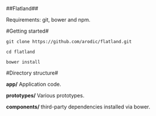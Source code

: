 ##Flatland##

Requirements: git, bower and npm.

#Getting started#

`git clone https://github.com/arodic/flatland.git`

`cd flatland`

`bower install`

#Directory structure#

**app/** Application code.

**prototypes/** Various prototypes.

**components/** third-party dependencies installed via bower.
